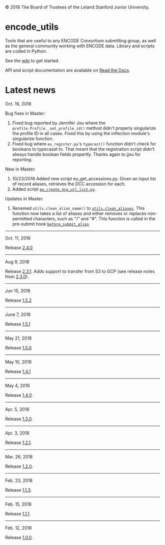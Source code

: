 © 2018 The Board of Trustees of the Leland Stanford Junior University.

# encode_utils
Tools that are useful to any ENCODE Consortium submitting group, as well as the general community working with ENCODE data.  Library and scripts are coded in Python.

See the [wiki](https://github.com/StanfordBioinformatics/encode_utils/wiki) to get started. 

API and script documentation are available on [Read the Docs](http://encode-utils.readthedocs.io/en/latest/).


# Latest news

Oct. 16, 2018

Bug fixes in Master:

1. Fixed bug reported by Jennifer Jou where the `profile.Profile._set_profile_id()` method didn't properly singularize the profile ID in all cases. Fixed this by using the inflection module's singularize function.
2. Fixed bug where `eu_register.py`'s `typecast()` function didn't check for booleans to typecaset to.  That meant that the registration script didn't always handle boolean fields propertly. Thanks again to jjou for reporting.

New in Master:

1. 10/23/2018 
   Added new script eu_get_accessions.py.  Given an input list of record aliases, retrieves the DCC accession for each. 
2. Added script [``eu_create_gcp_url_list.py``](https://encode-utils.readthedocs.io/en/latest/scripts/eu_create_gcp_url_list.html). 
   
Updates in Master:

1. Renamed ``utils.clean_alias_name()`` to [``utils.clean_aliases``](https://encode-utils.readthedocs.io/en/latest/utils.html#encode_utils.utils.clean_aliases). This function now takes a list of aliases and either removes or replaces non-permitted characters, such as "/" and "#". This function is called in the pre-submit hook [``before_submit_alias``](https://encode-utils.readthedocs.io/en/latest/connection.html#encode_utils.connection.Connection.before_submit_alias)
   

***

Oct. 11, 2018

Release [2.4.0](https://github.com/StanfordBioinformatics/encode_utils/releases/tag/2.4.0)

***

Aug 9, 2018

Release [2.3.1](https://github.com/StanfordBioinformatics/encode_utils/releases/tag/2.3.1).
Adds support to transfer from S3 to GCP (see release notes from [2.3.0](https://github.com/StanfordBioinformatics/encode_utils/releases/tag/2.3.0)). 

***

Jun 15, 2018

Release [1.5.2](https://github.com/StanfordBioinformatics/encode_utils/releases/tag/1.5.2)

***

June 7, 2018

Release [1.5.1](https://github.com/StanfordBioinformatics/encode_utils/releases/tag/1.5.1)

***

May 21, 2018

Release [1.5.0](https://github.com/StanfordBioinformatics/encode_utils/releases/tag/1.5.0)

***

May 10, 2018

Release [1.4.1](https://github.com/StanfordBioinformatics/encode_utils/releases/tag/1.4.1)

***

May 4, 2018

Release [1.4.0](https://github.com/StanfordBioinformatics/encode_utils/releases/tag/1.4.0).

***

Apr. 5, 2018

Release [1.3.0](https://github.com/StanfordBioinformatics/encode_utils/releases/tag/1.3.0). 

***

Apr. 3, 2018

Release [1.2.1](https://github.com/StanfordBioinformatics/encode_utils/releases/tag/1.2.1).

***

Mar. 26, 2018

Release [1.2.0](https://github.com/StanfordBioinformatics/encode_utils/releases/tag/1.2.0).

***

Feb. 23, 2018

Release [1.1.3](https://github.com/StanfordBioinformatics/encode_utils/releases/tag/1.1.3).

***

Feb. 15, 2018

Release [1.1.1](https://github.com/StanfordBioinformatics/encode_utils/releases/tag/1.1.1).

***

Feb. 12, 2018

Release [1.0.0](https://github.com/StanfordBioinformatics/encode_utils/tree/1.0.0).
